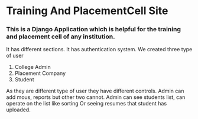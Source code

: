 # Training And PlacementCell Site
<h3>This is a Django Application which is helpful for the training and placement cell of any institution.</h3>
<p>It has different sections. It has authentication system. We created three type of user
<ol>
<li>College Admin</li>
<li>Placement Company</li>
<li>Student</li>
</ol>
As they are different type of user they have different controls.
Admin can add mous, reports but other two cannot. Admin can see students list, can operate on the list like sorting 
Or seeing resumes that student has uploaded.
</p>
